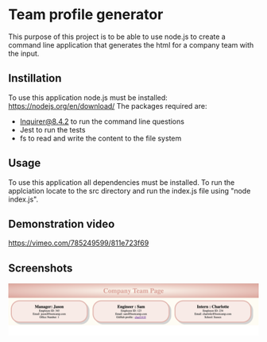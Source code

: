 # Team profile generator 

This purpose of this project is to be able to use node.js to create a command line application that generates the html for a company team with the input.  

## Instillation 
To use this application node.js must be installed: https://nodejs.org/en/download/
The packages required are:
 * Inquirer@8.4.2 to run the command line questions
 * Jest to run the tests
 * fs to read and write the content to the file system 

## Usage
To use this application all dependencies must be installed. To run the applciation locate to the src directory and run the index.js file using "node index.js".

## Demonstration video
https://vimeo.com/785249599/811e723f69

## Screenshots 
![](https://github.com/Charl1410/team-profile-gen/blob/68a02e42f4c424bd1307b4752d7e1d7416645c0d/Screenshots/Screenshot%201.png)

